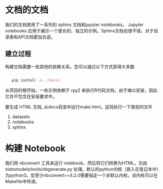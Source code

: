 # 文档的文档

我们的文档使用了一系列的 sphinx 文档和jupyter notebooks。 Jupyter notebooks 
应用于展示一个更长的、独立的示例。Sphinx文档也很不错，对于目录表和API文档更加合适。

## 建立过程

构建文档需要一些其他的依赖关系。您可以通过以下方式获得大多数

```bash

   pip install -e .[docs]

```

从项目的根开始，一些示例依赖于 rpy2 来执行R代码文档，由于难以安装，因此它并不包含在安装要求中。

要生成 HTML 文档, 从docs目录中运行make html，这将执行一下类型的文件

1. datasets
2. notebooks
3. sphinx

# 构建 Notebook

我们用 nbconvert 工具来运行 notebook，然后将它们转换为HTML，交由statsmodels/tools/nbgenerate.py 处理。默认的python内核（嵌入在笔记本中）为python3。您至少nbconvert==4.2.0需要指定一个非默认内核，该内核可以在Makefile中传递。
